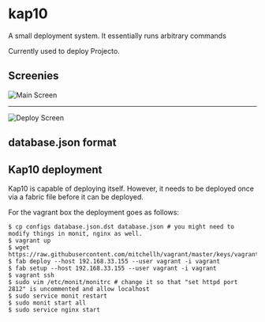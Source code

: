 kap10
=====

A small deployment system. It essentially runs arbitrary commands

Currently used to deploy Projecto.

Screenies
---------

![Main Screen](https://raw.github.com/shuhaowu/kap10/master/main.png)

-----------

![Deploy Screen](https://raw.github.com/shuhaowu/kap10/master/deploy.png)


database.json format
--------------------

Kap10 deployment
----------------

Kap10 is capable of deploying itself. However, it needs to be deployed once via
a fabric file before it can be deployed.

For the vagrant box the deployment goes as follows:

    $ cp configs database.json.dst database.json # you might need to modify things in monit, nginx as well.
    $ vagrant up
    $ wget https://raw.githubusercontent.com/mitchellh/vagrant/master/keys/vagrant
    $ fab deploy --host 192.168.33.155 --user vagrant -i vagrant
    $ fab setup --host 192.168.33.155 --user vagrant -i vagrant
    $ vagrant ssh
    $ sudo vim /etc/monit/monitrc # change it so that "set httpd port 2812" is uncommented and allow localhost
    $ sudo service monit restart
    $ sudo monit start all
    $ sudo service nginx start

